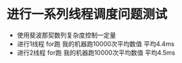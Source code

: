 # 进行一系列线程调度问题测试
* 使用斐波那契数列复杂度控制一定量 
* 进行1线程 for跑 我的机器跑10000次平均数值 平均4.4ms   
* 进行2线程 for跑 我的机器跑10000次平均数值 平均4.5ms


